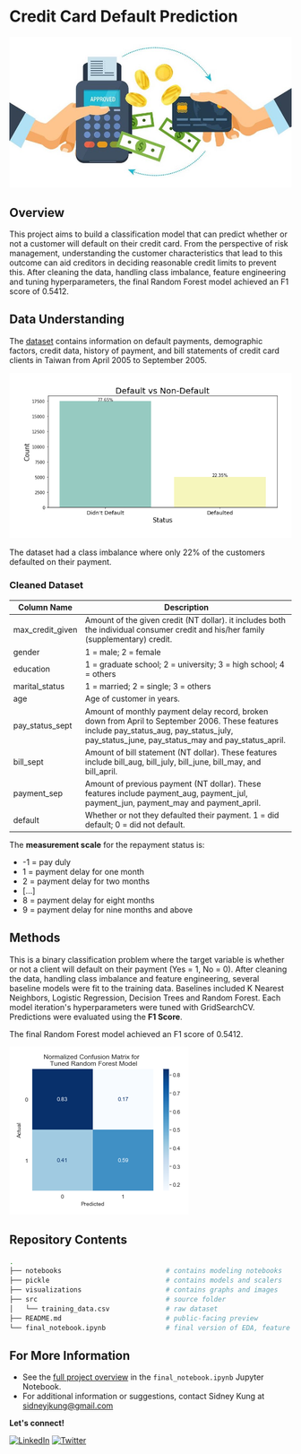 # Credit Card Default Prediction

![banner](./visualizations/banner.jpg)

## Overview

This project aims to build a classification model that can predict whether or not a customer will default on their credit card. From the perspective of risk management, understanding the customer characteristics that lead to this outcome can aid creditors in deciding reasonable credit limits to prevent this. After cleaning the data, handling class imbalance, feature engineering and tuning hyperparameters, the final Random Forest model achieved an F1 score of 0.5412.

## Data Understanding

The [dataset](https://archive.ics.uci.edu/ml/datasets/default+of+credit+card+clients) contains information on default payments, demographic factors, credit data, history of payment, and bill statements of credit card clients in Taiwan from April 2005 to September 2005.

![class](./visualizations/class_imbalance.png)

The dataset had a class imbalance where only 22% of the customers defaulted on their payment.

### Cleaned Dataset

| Column Name | Description |
|-|-|
| max_credit_given | Amount of the given credit (NT dollar). it includes both the individual consumer credit and his/her family (supplementary) credit. |
| gender | 1 = male; 2 = female |
| education | 1 = graduate school; 2 = university; 3 = high school; 4 = others |
| marital_status | 1 = married; 2 = single; 3 = others |
| age | Age of customer in years. |
| pay_status_sept | Amount of monthly payment delay record, broken down from April to September 2006. These features include pay_status_aug, pay_status_july, pay_status_june, pay_status_may and pay_status_april. |
| bill_sept | Amount of bill statement (NT dollar). These features include bill_aug, bill_july, bill_june, bill_may, and bill_april. |
| payment_sep | Amount of previous payment (NT dollar). These features include payment_aug, payment_jul, payment_jun, payment_may and payment_april. |
| default | Whether or not they defaulted their payment. 1 = did default; 0 = did not default. |

The **measurement scale** for the repayment status is: 
- -1 = pay duly
- 1 = payment delay for one month
- 2 = payment delay for two months 
- [...]
- 8 = payment delay for eight months
- 9 = payment delay for nine months and above

## Methods

This is a binary classification problem where the target variable is whether or not a client will default on their payment (Yes = 1, No = 0). After cleaning the data, handling class imbalance and feature engineering, several baseline models were fit to the training data. Baselines included K Nearest Neighbors, Logistic Regression, Decision Trees and Random Forest. Each model iteration's hyperparameters were tuned with GridSearchCV. Predictions were evaluated using the **F1 Score**.

The final Random Forest model achieved an F1 score of 0.5412.

![matrix](./visualizations/normalized_forest_matrix.png)

## Repository Contents
```bash
.
├── notebooks                          # contains modeling notebooks
├── pickle                             # contains models and scalers
├── visualizations                     # contains graphs and images
├── src                                # source folder
│   └── training_data.csv              # raw dataset
├── README.md                          # public-facing preview
└── final_notebook.ipynb               # final version of EDA, feature engineering and modeling process


```

## For More Information
- See the [full project overview](https://github.com/sidneykung/cc_default_prediction/blob/master/final_notebook.ipynb) in the `final_notebook.ipynb` Jupyter Notebook.
- For additional information or suggestions, contact Sidney Kung at [sidneyjkung@gmail.com](mailto:sidneyjkung@gmail.com)


**Let's connect!**

<a href="https://www.linkedin.com/in/sidneykung/" target="_blank"><img alt="LinkedIn" src="https://img.shields.io/badge/linkedin-%230077B5.svg?&style=for-the-badge&logo=linkedin&logoColor=white" /></a> <a href="https://twitter.com/sidney_k98" target="_blank"><img alt="Twitter" src="https://img.shields.io/badge/twitter-%231DA1F2.svg?&style=for-the-badge&logo=twitter&logoColor=white" /></a>
